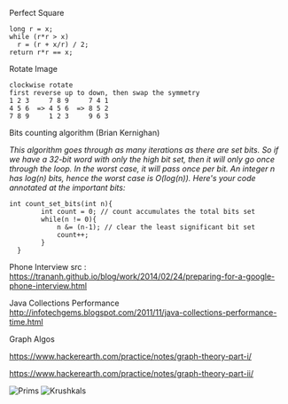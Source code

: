 
Perfect Square

    long r = x;
    while (r*r > x)
      r = (r + x/r) / 2;
    return r*r == x;
    
Rotate Image

    clockwise rotate
    first reverse up to down, then swap the symmetry 
    1 2 3     7 8 9     7 4 1
    4 5 6  => 4 5 6  => 8 5 2
    7 8 9     1 2 3     9 6 3

Bits counting algorithm (Brian Kernighan)

*This algorithm goes through as many iterations as there are set bits. So if we have a 32-bit word with only the high bit set, then it will only go once through the loop. In the worst case, it will pass once per bit. An integer n has log(n) bits, hence the worst case is O(log(n)). Here's your code annotated at the important bits:*

    int count_set_bits(int n){
            int count = 0; // count accumulates the total bits set 
            while(n != 0){
                n &= (n-1); // clear the least significant bit set
                count++;
            }
      }

Phone Interview src : https://trananh.github.io/blog/work/2014/02/24/preparing-for-a-google-phone-interview.html

Java Collections Performance http://infotechgems.blogspot.com/2011/11/java-collections-performance-time.html

Graph Algos

https://www.hackerearth.com/practice/notes/graph-theory-part-i/

https://www.hackerearth.com/practice/notes/graph-theory-part-ii/

  ![Prims](http://i.stack.imgur.com/KofyW.gif)
  ![Krushkals](http://i.stack.imgur.com/6RCFr.gif)
